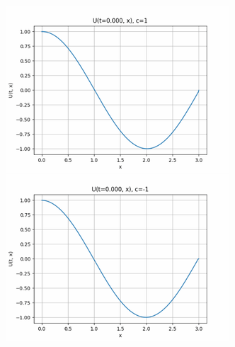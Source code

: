 

![](https://github.com/Mukhammedali22/MCMPHYSPROCESS-Spring-2024/blob/main/Week5/HW5_2_backward.gif)
![](https://github.com/Mukhammedali22/MCMPHYSPROCESS-Spring-2024/blob/main/Week5/HW5_2_forward.gif)
